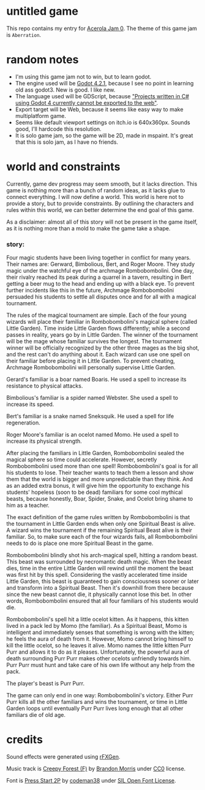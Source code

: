 # untitled game

This repo contains my entry for [Acerola Jam 0](https://itch.io/jam/acerola-jam-0). The theme of this game jam is `Aberration`.

# random notes

-   I'm using this game jam not to win, but to learn godot.
-   The engine used will be [Godot 4.2.1](https://godotengine.org/), because I see no point in learning old ass godot3. New is good. I like new.
-   The language used will be GDScript, because ["Projects written in C# using Godot 4 currently cannot be exported to the web"](https://docs.godotengine.org/en/stable/tutorials/export/exporting_for_web.html).
-   Export target will be Web, because it seems like easy way to make multiplatform game.
-   Seems like default viewport settings on itch.io is 640x360px. Sounds good, I'll hardcode this resolution.
-   It is solo game jam, so the game will be 2D, made in mspaint. It's great that this is solo jam, as I have no friends.

# world and constraints

Currently, game dev progress may seem smooth, but it lacks direction. This game is nothing more than a bunch of random ideas, as it lacks glue to connect everything. I will now define a world. This world is here not to provide a story, but to provide constraints. By outlining the characters and rules within this world, we can better determine the end goal of this game.

As a disclaimer: almost all of this story will not be present in the game itself, as it is nothing more than a mold to make the game take a shape.

### story:

Four magic students have been living together in conflict for many years. Their names are: Gerward, Bimbolious, Bert, and Roger Moore. They study magic under the watchful eye of the archmage Rombobombolini. One day, their rivalry reached its peak during a quarrel in a tavern, resulting in Bert getting a beer mug to the head and ending up with a black eye. To prevent further incidents like this in the future, Archmage Rombobombolini persuaded his students to settle all disputes once and for all with a magical tournament.

The rules of the magical tournament are simple. Each of the four young wizards will place their familiar in Rombobombolini's magical sphere (called Little Garden). Time inside Little Garden flows differently; while a second passes in reality, years go by in Little Garden. The winner of the tournament will be the mage whose familiar survives the longest. The tournament winner will be officially recognized by the other three mages as the big shot, and the rest can't do anything about it. Each wizard can use one spell on their familiar before placing it in Little Garden. To prevent cheating, Archmage Rombobombolini will personally supervise Little Garden.

Gerard's familiar is a boar named Boaris. He used a spell to increase its resistance to physical attacks.

Bimbolious's familiar is a spider named Webster. She used a spell to increase its speed.

Bert's familiar is a snake named Sneksquik. He used a spell for life regeneration.

Roger Moore's familiar is an ocelot named Momo. He used a spell to increase its physical strength.

After placing the familiars in Little Garden, Rombobombolini sealed the magical sphere so time could accelerate. However, secretly Rombobombolini used more than one spell! Rombobombolini's goal is for all his students to lose. Their teacher wants to teach them a lesson and show them that the world is bigger and more unpredictable than they think. And as an added extra bonus, it will give him the opportunity to exchange his students' hopeless (soon to be dead) familiars for some cool mythical beasts, because honestly, Boar, Spider, Snake, and Ocelot bring shame to him as a teacher.

The exact definition of the game rules written by Rombobombolini is that the tournament in Little Garden ends when only one Spiritual Beast is alive. A wizard wins the tournament if the remaining Spiritual Beast alive is their familiar. So, to make sure each of the four wizards fails, all Rombobombolini needs to do is place one more Spiritual Beast in the game.

Rombobombolini blindly shot his arch-magical spell, hitting a random beast. This beast was surrounded by necromantic death magic. When the beast dies, time in the entire Little Garden will rewind until the moment the beast was first hit by this spell. Considering the vastly accelerated time inside Little Garden, this beast is guaranteed to gain consciousness sooner or later and transform into a Spiritual Beast. Then it's downhill from there because since the new beast cannot die, it physically cannot lose this bet. In other words, Rombobombolini ensured that all four familiars of his students would die.

Rombobombolini's spell hit a little ocelot kitten. As it happens, this kitten lived in a pack led by Momo (the familiar). As a Spiritual Beast, Momo is intelligent and immediately senses that something is wrong with the kitten; he feels the aura of death from it. However, Momo cannot bring himself to kill the little ocelot, so he leaves it alive. Momo names the little kitten Purr Purr and allows it to do as it pleases. Unfortunately, the powerful aura of death surrounding Purr Purr makes other ocelots unfriendly towards him. Purr Purr must hunt and take care of his own life without any help from the pack.

The player's beast is Purr Purr.

The game can only end in one way: Rombobombolini's victory. Either Purr Purr kills all the other familiars and wins the tournament, or time in Little Garden loops until eventually Purr Purr lives long enough that all other familiars die of old age.

# credits

Sound effects were generated using [rFXGen](https://raylibtech.itch.io/rfxgen).

Music track is [Creepy Forest (F)](https://opengameart.org/content/creepy-forest-f) by [Brandon Morris](https://opengameart.org/users/haeldb) under [CC0](https://creativecommons.org/publicdomain/zero/1.0/) license.

Font is [Press Start 2P](https://zone38.net/font/#pressstart) by [codeman38](https://www.zone38.net/) under [SIL Open Font License](https://openfontlicense.org/).
